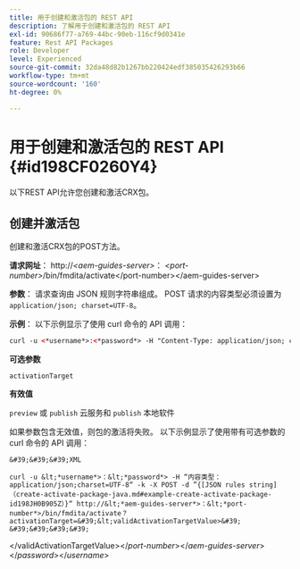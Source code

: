 ```yaml
---
title: 用于创建和激活包的 REST API
description: 了解用于创建和激活包的 REST API
exl-id: 90686f77-a769-44bc-90eb-116cf9d0341e
feature: Rest API Packages
role: Developer
level: Experienced
source-git-commit: 32da48d82b1267bb220424edf385035426293b66
workflow-type: tm+mt
source-wordcount: '160'
ht-degree: 0%

---
```


# 用于创建和激活包的 REST API {#id198CF0260Y4}

以下REST API允许您创建和激活CRX包。

## 创建并激活包

创建和激活CRX包的POST方法。

**请求网址**：
http://*&lt;aem-guides-server\>*： *&lt;port-number\>*/bin/fmdita/activate&lt;/port-number\>&lt;/aem-guides-server\>

**参数**：
请求查询由 JSON 规则字符串组成。 POST 请求的内容类型必须设置为 `application/json; charset=UTF-8`。

**示例**：
以下示例显示了使用 curl 命令的 API 调用：

```XML
curl -u <*username*>:<*password*> -H "Content-Type: application/json; charset=UTF-8"  -k -X POST -d "{[JSON rules string](create-activate-package-java.md#example-create-activate-package-id198JH0B905Z)}" http://<*aem-guides-server*>:<*port-number*>/bin/fmdita/activate
```


**可选参数**

`activationTarget`

**有效值**

`preview` 或 `publish` 云服务和 `publish` 本地软件

如果参数包含无效值，则包的激活将失败。 以下示例显示了使用带有可选参数的 curl 命令的 API 调用：


    &#39;&#39;&#39;XML
    
    curl -u &lt;*username*>：&lt;*password*> -H “内容类型： application/json;charset=UTF-8“ -k -X POST -d ”{[JSON rules string]（create-activate-package-java.md#example-create-activate-package-id198JH0B905Z）}“ http://&lt;*aem-guides-server*>：&lt;*port-number*>/bin/fmdita/activate？activationTarget=&#39;&lt;validActivationTargetValue>&#39;
    &#39;&#39;&#39;&#39;
&lt;/validActivationTargetValue>&lt;/*port-number*>&lt;/*aem-guides-server*>&lt;/*password*>&lt;/*username*>